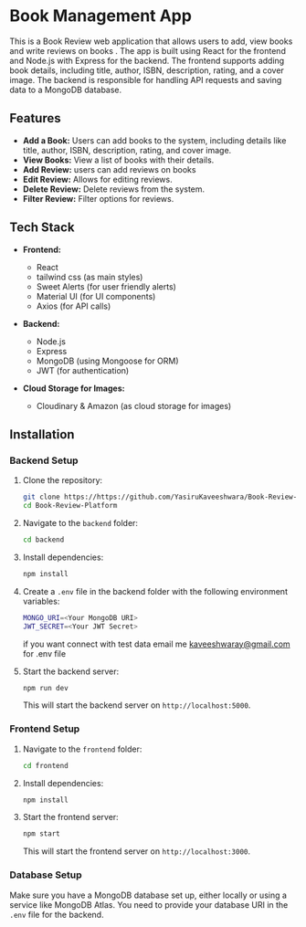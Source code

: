 # Book Management App

This is a Book Review web application that allows users to add, view books and write reviews on books . The app is built using React for the frontend and Node.js with Express for the backend. The frontend supports adding book details, including title, author, ISBN, description, rating, and a cover image. The backend is responsible for handling API requests and saving data to a MongoDB database.

## Features

- **Add a Book:** Users can add books to the system, including details like title, author, ISBN, description, rating, and cover image.
- **View Books:** View a list of books with their details.
- **Add Review:** users can add reviews on books
- **Edit Review:** Allows for editing reviews.
- **Delete Review:** Delete reviews from the system.
- **Filter Review:** Filter options for reviews.

## Tech Stack

- **Frontend:**
  - React
  - tailwind css (as main styles)
  - Sweet Alerts (for user friendly alerts)
  - Material UI (for UI components)
  - Axios (for API calls)
- **Backend:**

  - Node.js
  - Express
  - MongoDB (using Mongoose for ORM)
  - JWT (for authentication)

- **Cloud Storage for Images:**
  - Cloudinary & Amazon (as cloud storage for images)

## Installation

### Backend Setup

1. Clone the repository:

   ```bash
   git clone https://https://github.com/YasiruKaveeshwara/Book-Review-Platform.git
   cd Book-Review-Platform
   ```

2. Navigate to the `backend` folder:

   ```bash
   cd backend
   ```

3. Install dependencies:

   ```bash
   npm install
   ```

4. Create a `.env` file in the backend folder with the following environment variables:

   ```bash
   MONGO_URI=<Your MongoDB URI>
   JWT_SECRET=<Your JWT Secret>
   ```

   if you want connect with test data email me kaveeshwaray@gmail.com for .env file

5. Start the backend server:
   ```bash
   npm run dev
   ```
   This will start the backend server on `http://localhost:5000`.

### Frontend Setup

1. Navigate to the `frontend` folder:

   ```bash
   cd frontend
   ```

2. Install dependencies:

   ```bash
   npm install
   ```

3. Start the frontend server:

   ```bash
   npm start
   ```

   This will start the frontend server on `http://localhost:3000`.

### Database Setup

Make sure you have a MongoDB database set up, either locally or using a service like MongoDB Atlas. You need to provide your database URI in the `.env` file for the backend.
